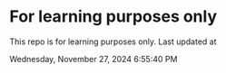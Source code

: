 # For learning purposes only
This repo is for learning purposes only.
Last updated at

Wednesday, November 27, 2024 6:55:40 PM

